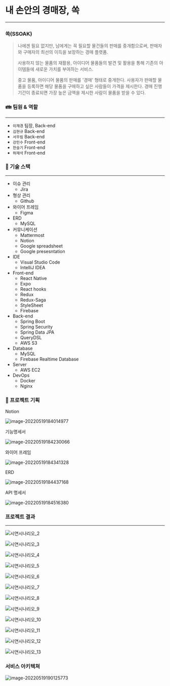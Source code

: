 # 내 손안의 경매장, 쏙

---

### 쏙(SSOAK)

> 나에겐 필요 없지만, 남에게는 꼭 필요할 물건들의 판매를 중개함으로써, 판매자와 구매자의 최선의 이득을 보장하는 경매 플랫폼.
>
> 사용하지 않는 물품의 재활용, 아이디어 물품들의 발견 및 활용을 통해 기존의 아이템들에 새로운 가치를 부여하는 서비스.
>
> 중고 물품, 아이디어 물품의 판매를 '경매' 형태로 중개한다. 사용자가 판매할 물품을 등록하면 해당 물품을 구매하고 싶은 사람들이 가격을 제시한다. 경매 진행 기간이 종료되면 가장 높은 금액을 제시한 사람이 물품을 받을 수 있다.

### 👪 팀원 & 역할

---

- `이재경` 팀장, Back-end
- `김현규` Back-end
- `서우림` Back-end
- `강민수` Front-end
- `한슬기` Front-end
- `허재석` Front-end

### 🔨 기술 스택

---

- 이슈 관리
  - Jira
- 형상 관리
  - Github
- 와이어 프레임
  - Figma
- ERD
  - MySQL
- 커뮤니케이션
  - Mattermost
  - Notion
  - Google spreadsheet
  - Google presesntation
- IDE
  - Visual Studio Code
  - IntelliJ IDEA
- Front-end
  - React Native
  - Expo
  - React hooks
  - Redux
  - Redux-Saga
  - StyleSheet
  - Firebase
- Back-end
  - Spring Boot
  - Spring Security
  - Spring Data JPA
  - QueryDSL
  - AWS S3
- Database
  - MySQL
  - Firebase Realtime Database
- Server
  - AWS EC2
- DevOps
  - Docker
  - Nginx

### 📒 프로젝트 기획

Notion

![image-20220519184014977](README.assets/image-20220519184014977.png)

기능명세서

![image-20220519184230066](README.assets/image-20220519184230066.png)

와이어 프레임

![image-20220519184341328](README.assets/image-20220519184341328.png)

ERD

![image-20220519184437168](README.assets/image-20220519184437168.png)

API 명세서

![image-20220519184516380](README.assets/image-20220519184516380.png)

### 프로젝트 결과

---

![시연시나리오_2](README.assets/시연시나리오_2.png)

![시연시나리오_3](README.assets/시연시나리오_3.png)

![시연시나리오_4](README.assets/시연시나리오_4.png)

![시연시나리오_5](README.assets/시연시나리오_5.png)

![시연시나리오_6](README.assets/시연시나리오_6.png)

![시연시나리오_7](README.assets/시연시나리오_7.png)

![시연시나리오_8](README.assets/시연시나리오_8.png)

![시연시나리오_9](README.assets/시연시나리오_9.png)

![시연시나리오_10](README.assets/시연시나리오_10.png)

![시연시나리오_11](README.assets/시연시나리오_11.png)

![시연시나리오_12](README.assets/시연시나리오_12.png)

![시연시나리오_13](README.assets/시연시나리오_13.png)

### 서비스 아키텍쳐

![image-20220519190125773](README.assets/image-20220519190125773.png)

